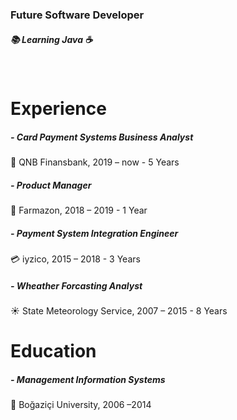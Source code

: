 ### Future Software Developer
   ##### 📚 Learning Java ☕
<br>
   
# Experience
  
  ##### - Card Payment Systems Business Analyst
  🏦 QNB Finansbank, 2019 – now - 5 Years

  ##### - Product Manager 
  🛒 Farmazon, 2018 – 2019 - 1 Year

  ##### - Payment System Integration Engineer 
  💳 iyzico, 2015 – 2018 - 3 Years

  ##### - Wheather Forcasting Analyst 
  ☀️ State Meteorology Service, 2007 – 2015 - 8 Years


# Education	
  
  ##### - Management Information Systems 
  🏫 Boğaziçi University, 2006 –2014

  
